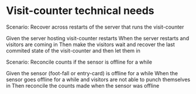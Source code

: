 # Visit-counter technical needs

Scenario: Recover across restarts of the server
that runs the visit-counter

  Given the server hosting visit-counter restarts
  When the server restarts
  and visitors are coming in
  Then make the visitors wait
  and recover the last commited state of the visit-counter
  and then let them in

Scenario: Reconcile counts if the sensor is offline for a while

  Given the sensor (foot-fall or entry-card) is offline for a while
  When the sensor goes offline for a while
  and visitors are not able to punch themselves in
  Then reconcile the counts made when the sensor was offline 

